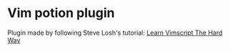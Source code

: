 # Vim potion plugin

Plugin made by following Steve Losh's tutorial: [Learn Vimscript The Hard Way](http://learnvimscriptthehardway.stevelosh.com/)

